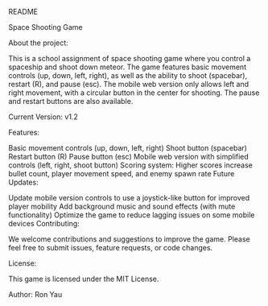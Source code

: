 README

Space Shooting Game

About the project:

This is a school assignment of space shooting game where you control a spaceship and shoot down meteor. The game features basic movement controls (up, down, left, right), as well as the ability to shoot (spacebar), restart (R), and pause (esc). The mobile web version only allows left and right movement, with a circular button in the center for shooting. The pause and restart buttons are also available.

Current Version: v1.2

Features:

Basic movement controls (up, down, left, right)
Shoot button (spacebar)
Restart button (R)
Pause button (esc)
Mobile web version with simplified controls (left, right, shoot button)
Scoring system: Higher scores increase bullet count, player movement speed, and enemy spawn rate
Future Updates:

Update mobile version controls to use a joystick-like button for improved player mobility
Add background music and sound effects (with mute functionality)
Optimize the game to reduce lagging issues on some mobile devices
Contributing:

We welcome contributions and suggestions to improve the game. Please feel free to submit issues, feature requests, or code changes.

License:

This game is licensed under the MIT License.

Author:
Ron Yau
